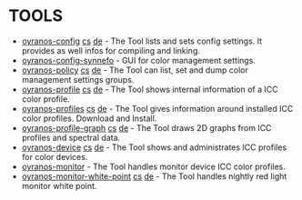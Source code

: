 TOOLS
=====
* [oyranos-config](../../doc/md/oyranosconfig.md) [cs](../../doc/md/oyranosconfigcs.md) [de](../../doc/md/oyranosconfigde.md) - The Tool lists and sets config settings. It provides as well infos for compiling and linking.
* [oyranos-config-synnefo](../../doc/md/oyranosconfigsynnefo.md) - GUI for color management settings.
* [oyranos-policy](../../doc/md/oyranospolicy.md) [cs](../../doc/md/oyranospolicycs.md) [de](../../doc/md/oyranospolicyde.md) - The Tool can list, set and dump color management settings groups.
* [oyranos-profile](../../doc/md/oyranosprofile.md) [cs](../../doc/md/oyranosprofilecs.md) [de](../../doc/md/oyranosprofilede.md) - The Tool shows internal information of a ICC color profile.
* [oyranos-profiles](../../doc/md/oyranosprofiles.md) [cs](../../doc/md/oyranosprofilescs.md) [de](../../doc/md/oyranosprofilesde.md) - The Tool gives information around installed ICC color profiles. Download and Install.
* [oyranos-profile-graph](../../doc/md/oyranosprofilegraph.md) [cs](../../doc/md/oyranosprofilegraphcs.md) [de](../../doc/md/oyranosprofilegraphde.md) - The Tool draws 2D graphs from ICC profiles and spectral data.
* [oyranos-device](../../doc/md/oyranosdevice.md) [cs](../../doc/md/oyranosdevicecs.md) [de](../../doc/md/oyranosdevicede.md) - The Tool shows and administrates ICC profiles for color devices.
* [oyranos-monitor](../../doc/md/oyranosmonitor.md) - The Tool handles monitor device ICC color profiles.
* [oyranos-monitor-white-point](../../doc/md/oyranosmonitorwhitepoint.md) [cs](../../doc/md/oyranosmonitorwhitepointcs.md) [de](../../doc/md/oyranosmonitorwhitepointde.md) - The Tool handles nightly red light monitor white point.
